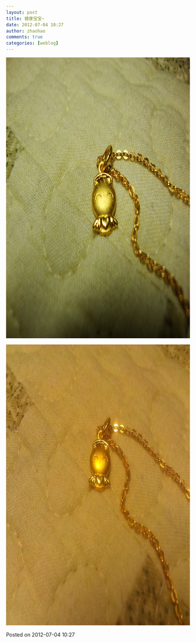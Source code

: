 ```yaml
---
layout: post
title: 健康宝宝~
date: 2012-07-04 10:27
author: zhaohao
comments: true
categories: [weblog]
---
```

<a href="/Media/DSC06096-702249.jpg"><img src="/Media/DSC06096-702249.jpg" alt="DSC06096-702249" width="1024" height="768" class="alignnone size-full wp-image-756" /></a>

<a href="/Media/TWP_000030-703760.jpg"><img src="/Media/TWP_000030-703760.jpg" alt="TWP_000030-703760" width="1024" height="768" class="alignnone size-full wp-image-757" /></a>

Posted on 2012-07-04 10:27
